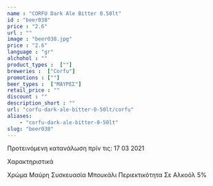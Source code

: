 ```yaml
---
name : "CORFU Dark Ale Bitter 0.50lt"
id : "beer038"
price : "2.6"
url : ""
image : "beer038.jpg"
price : "2.6"
language : "gr"
alchohol : ""
product_types :  [""]
breweries :  ["Corfu"]
promotions : [""]
beer_types :  ["ΜΑΥΡΕΣ"]
retail_price : ""
discount : ""
description_short : ""
url: "corfu-dark-ale-bitter-0-50lt/corfu"
aliases: 
    - "corfu-dark-ale-bitter-0-50lt"
slug: "beer038"
---
```


Προτεινόμενη κατανάλωση πρίν τις: 17 03 2021

Χαρακτηριστικά

Χρώμα
Μαύρη
Συσκευασία
Μπουκάλι
Περιεκτικότητα Σε Αλκοόλ
5%